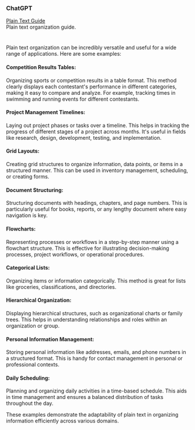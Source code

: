 ### ChatGPT

[Plain Text Guide](https://chat.openai.com/g/g-63ldbtCMe-plain-text-guide)
<br>
Plain text organization guide.

#

Plain text organization can be incredibly versatile and useful for a wide range of applications. Here are some examples:

#### Competition Results Tables: 

Organizing sports or competition results in a table format. This method clearly displays each contestant's performance in different categories, making it easy to compare and analyze. For example, tracking times in swimming and running events for different contestants.

#### Project Management Timelines: 

Laying out project phases or tasks over a timeline. This helps in tracking the progress of different stages of a project across months. It's useful in fields like research, design, development, testing, and implementation.

#### Grid Layouts: 

Creating grid structures to organize information, data points, or items in a structured manner. This can be used in inventory management, scheduling, or creating forms.

#### Document Structuring: 

Structuring documents with headings, chapters, and page numbers. This is particularly useful for books, reports, or any lengthy document where easy navigation is key.

#### Flowcharts: 

Representing processes or workflows in a step-by-step manner using a flowchart structure. This is effective for illustrating decision-making processes, project workflows, or operational procedures.

#### Categorical Lists: 

Organizing items or information categorically. This method is great for lists like groceries, classifications, and directories.

#### Hierarchical Organization: 

Displaying hierarchical structures, such as organizational charts or family trees. This helps in understanding relationships and roles within an organization or group.

#### Personal Information Management: 

Storing personal information like addresses, emails, and phone numbers in a structured format. This is handy for contact management in personal or professional contexts.

#### Daily Scheduling: 

Planning and organizing daily activities in a time-based schedule. This aids in time management and ensures a balanced distribution of tasks throughout the day.

These examples demonstrate the adaptability of plain text in organizing information efficiently across various domains.

#
